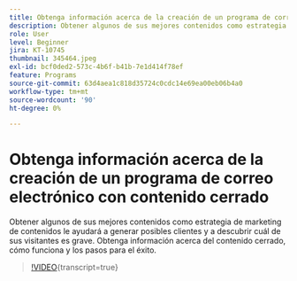 ```yaml
---
title: Obtenga información acerca de la creación de un programa de correo electrónico con contenido cerrado
description: Obtener algunos de sus mejores contenidos como estrategia de marketing de contenidos le ayudará a generar posibles clientes y a descubrir cuál de sus visitantes es grave. Obtenga información acerca de las... (las descripciones deben tener entre 60 y 160 caracteres)
role: User
level: Beginner
jira: KT-10745
thumbnail: 345464.jpeg
exl-id: bcf0ded2-573c-4b6f-b41b-7e1d414f78ef
feature: Programs
source-git-commit: 63d4aea1c818d35724c0cdc14e69ea00eb06b4a0
workflow-type: tm+mt
source-wordcount: '90'
ht-degree: 0%

---
```


# Obtenga información acerca de la creación de un programa de correo electrónico con contenido cerrado

Obtener algunos de sus mejores contenidos como estrategia de marketing de contenidos le ayudará a generar posibles clientes y a descubrir cuál de sus visitantes es grave. Obtenga información acerca del contenido cerrado, cómo funciona y los pasos para el éxito.

>[!VIDEO](https://video.tv.adobe.com/v/345464/?quality=12&learn=on){transcript=true}
